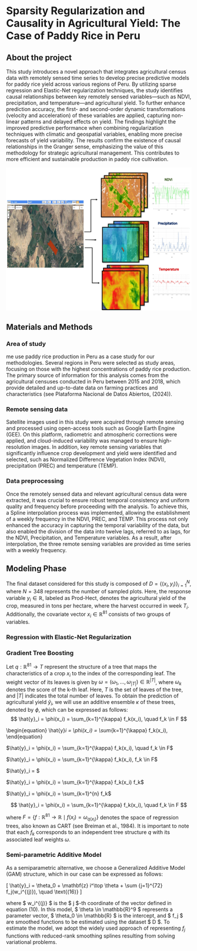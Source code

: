 # Sparsity Regularization and Causality in Agricultural Yield: The Case of Paddy Rice in Peru
## About the project
This study introduces a novel approach that integrates agricultural census data with remotely sensed time series to develop precise predictive models for paddy rice yield across various regions of Peru. By utilizing sparse regression and Elastic-Net regularization techniques, the study identifies causal relationships between key remotely sensed variables—such as NDVI, precipitation, and temperature—and agricultural yield.
To further enhance prediction accuracy, the first- and second-order dynamic transformations (velocity and acceleration) of these variables are applied, capturing non-linear patterns and delayed effects on yield. The findings highlight the improved predictive performance when combining regularization techniques with climatic and geospatial variables, enabling more precise forecasts of yield variability. The results confirm the
existence of causal relationships in the Granger sense, emphasizing the value of this methodology for strategic agricultural management. This contributes to more efficient and sustainable production in paddy rice cultivation.

![yo](Images/Doc2.jpg)

## Materials and Methods
### Area of study
me use paddy rice production in Peru as a case study for our methodologies. Several regions in Peru were selected as study areas, focusing on those with the highest concentrations of paddy rice production. The primary source of information for this analysis comes from the agricultural censuses conducted in Peru between 2015 and 2018, which provide detailed and up-to-date data on farming practices and characteristics (see Plataforma Nacional de Datos Abiertos, (2024)).

### Remote sensing data
Satellite images used in this study were acquired through remote sensing and processed using open-access tools such as Google Earth Engine (GEE). On this platform, radiometric and atmospheric corrections were applied, and cloud-induced variability was managed to ensure high-resolution images. In addition, key remote sensing variables that significantly influence crop development and yield were identified and selected, such as Normalized Difference Vegetation Index (NDVI), precipitation (PREC) and temperature (TEMP).

### Data preprocessing
Once the remotely sensed data and relevant agricultural census data were extracted, it was crucial to ensure robust temporal consistency and uniform quality and frequency before proceeding with the analysis. To achieve this, a Spline interpolation process was implemented, allowing the establishment of a weekly frequency in the NDVI, PREC, and TEMP. This process not only enhanced the accuracy in capturing the temporal variability of the data, but also enabled the division of the data into twelve lags, referred to as lags, for the NDVI, Precipitation, and Temperature variables. As a result, after interpolation, the three remote sensing variables are provided as time series with a weekly frequency.


## Modeling Phase
The final dataset considered for this study is composed of $D = \{(x_i, y_i)\}_{i=1}^N$, where $N = 348$ represents the number of sampled plots. Here, the response variable $y_i \in \mathbb{R}$, labeled as Prod-Hect, denotes the agricultural yield of the crop, measured in tons per hectare, where the harvest occurred in week $T_i$. Additionally, the covariate vector $x_i \in \mathbb{R}^{81}$ consists of two groups of variables.


### Regression with Elastic-Net Regularization


### Gradient Tree Boosting
Let $q: \mathbb{R}^{81} \rightarrow T$ represent the structure of a tree that maps the characteristics of a crop $x_i$ to the index of the corresponding leaf. The weight vector of its leaves is given by $\omega = (\omega_1, \ldots, \omega_{|T|}) \in \mathbb{R}^{|T|}$, where $\omega_k$ denotes the score of the k-th leaf. Here, $T$ is the set of leaves of the tree, and $|T|$ indicates the total number of leaves. To obtain the prediction of agricultural yield $\hat{y}_i$, we will use an additive ensemble $\kappa$ of these trees, denoted by $\phi$, which can be expressed as follows:
$$
\hat{y}_i = \phi(x_i) = \sum_{k=1}^{\kappa} f_k(x_i), \quad f_k \in F
$$

\begin{equation}
\hat{y}_i = \phi(x_i) = \sum_{k=1}^{\kappa} f_k(x_i),
\end{equation}

$\hat{y}_i = \phi(x_i) = \sum_{k=1}^{\kappa} f_k(x_i), \quad f_k \in F$

$\hat{y}_i = \phi(x_i) = \sum_{k=1}^{\kappa} f_k(x_i), f_k \in F$

$\hat{y}_i = $


$\hat{y}_i = \phi(x_i) = \sum_{k=1}^{\kappa} f_k(x_i) f_k$

$\hat{y}_i = \phi(x_i) = \sum_{k=1}^{n} f_k$

<script type="text/javascript" async
  src="https://cdnjs.cloudflare.com/ajax/libs/mathjax/2.7.7/MathJax.js?config=TeX-MML-AM_CHTML">
</script>

$$
\hat{y}_i = \phi(x_i) = \sum_{k=1}^{\kappa} f_k(x_i), \quad f_k \in F
$$


where $F = \{ f: \mathbb{R}^{81} \rightarrow \mathbb{R} \mid f(x_i) = \omega_{q(x_i)} \}$ denotes the space of regression trees, also known as CART (see Breiman et al., 1984). It is important to note that each $f_k$ corresponds to an independent tree structure $q$ with its associated leaf weights $\omega$.

### Semi-parametric Additive Model
As a semiparametric alternative, we choose a Generalized Additive Model (GAM) structure, which in our case can be expressed as follows:

[ \hat{y}_i = \theta_0 + \mathbf{z} i^\top \theta + \sum {j=1}^{72} f_j(w_i^{(j)}), \quad \text{(16)} ]

where $ w_i^{(j)} $ is the $ j $-th coordinate of the vector defined in equation (10). In this model, $ \theta \in \mathbb{R}^9 $ represents a parameter vector, $ \theta_0 \in \mathbb{R} $ is the intercept, and $ f_j $ are smoothed functions to be estimated using the dataset $ D $. To estimate the model, we adopt the widely used approach of representing $f_j$ functions with reduced-rank smoothing splines resulting from solving variational problems.
